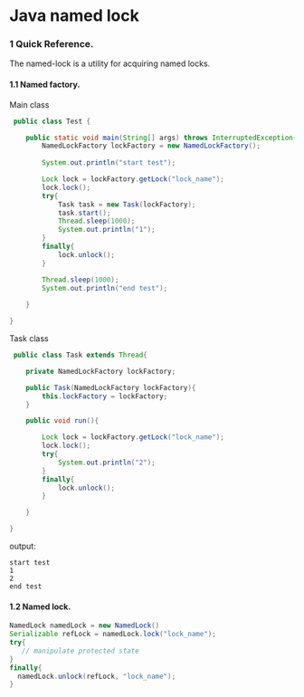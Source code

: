 # Java named lock

### 1 Quick Reference.

The named-lock is a utility for acquiring named locks.

#### 1.1 Named factory.

Main class

```java
 public class Test {

    public static void main(String[] args) throws InterruptedException{
        NamedLockFactory lockFactory = new NamedLockFactory();
        
        System.out.println("start test");

        Lock lock = lockFactory.getLock("lock_name");
        lock.lock();
        try{
            Task task = new Task(lockFactory);
            task.start();
            Thread.sleep(1000);
            System.out.println("1");
        }
        finally{
            lock.unlock();
        }

        Thread.sleep(1000);
        System.out.println("end test");
        
    }

}
```

Task class

```java
 public class Task extends Thread{

    private NamedLockFactory lockFactory;

    public Task(NamedLockFactory lockFactory){
        this.lockFactory = lockFactory;
    }

    public void run(){

        Lock lock = lockFactory.getLock("lock_name");
        lock.lock();
        try{
            System.out.println("2");
        }
        finally{
            lock.unlock();
        }

    }

}
```

output:
```
start test
1
2
end test
```

#### 1.2 Named lock.

```java
NamedLock namedLock = new NamedLock()
Serializable refLock = namedLock.lock("lock_name");
try{
   // manipulate protected state
}
finally{
  namedLock.unlock(refLock, "lock_name");
}
```
